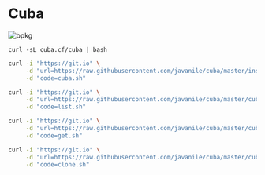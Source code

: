 # Cuba

![bpkg](https://img.shields.io/badge/bpkg-0.0.1-6ab825)

```
curl -sL cuba.cf/cuba | bash
```


```bash
curl -i "https://git.io" \
     -d "url=https://raw.githubusercontent.com/javanile/cuba/master/installer.sh" \
     -d "code=cuba.sh"
```

```bash
curl -i "https://git.io" \
     -d "url=https://raw.githubusercontent.com/javanile/cuba/master/cuba-list.sh" \
     -d "code=list.sh"
```

```bash
curl -i "https://git.io" \
     -d "url=https://raw.githubusercontent.com/javanile/cuba/master/cuba-get.sh" \
     -d "code=get.sh"
```

```bash
curl -i "https://git.io" \
     -d "url=https://raw.githubusercontent.com/javanile/cuba/master/cuba-clone.sh" \
     -d "code=clone.sh"
```
